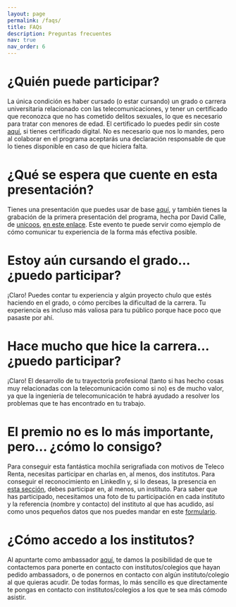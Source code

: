 ```yaml
---
layout: page
permalink: /faqs/
title: FAQs
description: Preguntas frecuentes
nav: true
nav_order: 6
---
```


<!-- # FAQs -->
# ¿Quién puede participar?
La única condición es haber cursado (o estar cursando) un grado o carrera universitaria relacionado con las telecomunicaciones, y tener un certificado que reconozca que no has cometido delitos sexuales, lo que es necesario para tratar con menores de edad.
El certificado lo puedes pedir sin coste [aquí](https://sede.mjusticia.gob.es/es/tramites/certificado-registro-central), si tienes certificado digital. No es necesario que nos lo mandes, pero al colaborar en el programa aceptarás una declaración responsable de que lo tienes disponible en caso de que hiciera falta.

# ¿Qué se espera que cuente en esta presentación?
Tienes una presentación que puedes usar de base [aquí](https://ambassadorstelecorenta.github.io/assets/ambassadors_template.pptx), y también tienes la grabación de la primera presentación del programa, hecha por David Calle, de [unicoos](https://www.instagram.com/unicoos), [en este enlace](https://www.youtube.com/watch?v=EPdTn9Qp_W4). Este evento te puede servir como ejemplo de cómo comunicar tu experiencia de la forma más efectiva posible.

# Estoy aún cursando el grado... ¿puedo participar?
¡Claro! Puedes contar tu experiencia y algún proyecto chulo que estés haciendo en el grado, o cómo percibes la dificultad de la carrera. Tu experiencia es incluso más valiosa para tu público porque hace poco que pasaste por ahí.

# Hace mucho que hice la carrera... ¿puedo participar?
¡Claro! El desarrollo de tu trayectoria profesional (tanto si has hecho cosas muy relacionadas con la telecomunicación como si no) es de mucho valor, ya que la ingeniería de telecomunicación te habrá ayudado a resolver los problemas que te has encontrado en tu trabajo.

# El premio no es lo más importante, pero... ¿cómo lo consigo?
Para conseguir esta fantástica mochila serigrafiada con motivos de Teleco Renta, necesitas participar en charlas en, al menos, dos institutos. Para conseguir el reconocimiento en LinkedIn y, si lo deseas, la presencia en [esta sección](https://ambassadorstelecorenta.github.io/ambassadors), debes participar en, al menos, un instituto.
Para saber que has participado, necesitamos una foto de tu participación en cada instituto y la referencia (nombre y contacto) del instituto al que has acudido, así como unos pequeños datos que nos puedes mandar en este [formulario](https://forms.gle/8kx5d8Lf8ASVzNfB9).

# ¿Cómo accedo a los institutos?
Al apuntarte como ambassador [aquí](https://forms.gle/AExhzNHpmL8Wffs6A), te damos la posibilidad de que te contactemos para ponerte en contacto con institutos/colegios que hayan pedido ambassadors, o de ponernos en contacto con algún instituto/colegio al que quieras acudir. De todas formas, lo más sencillo es que directamente te pongas en contacto con institutos/colegios a los que te sea más cómodo asistir. 